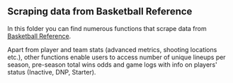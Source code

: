 ## Scraping data from Basketball Reference

In this folder you can find numerous functions that scrape data from [Basketball Reference](https://www.basketball-reference.com/).

Apart from player and team stats (advanced metrics, shooting locations etc.), other functions enable users to access number of unique lineups per season, pre-season total wins odds and game logs with info on players' status (Inactive, DNP, Starter).
